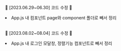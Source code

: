 📝 [2023.06.29~06.30] 코드 수정 📝
  <li>
      App.js 내 컴포넌트 page와 component 폴더로 빼서 정리
  </li>

<br>




📝 [2023.08.02~08.04] 코드 수정 📝
  <li>
      App.js 내 로그인 모달창, 정렬기능 컴포넌트로 빼서 정리
  </li>

